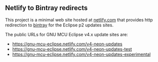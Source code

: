 ## Netlify to Bintray redirects

This project is a minimal web site hosted at [netlify.com](http://netlify.com) that provides http redirection to [bintray](https://bintray.com) for the Eclipse p2 updates sites.

The public URLs for GNU MCU Eclipse v4.x update sites are:

- https://gnu-mcu-eclipse.netlify.com/v4-neon-updates
- https://gnu-mcu-eclipse.netlify.com/v4-neon-updates-test
- https://gnu-mcu-eclipse.netlify.com/v4-neon-updates-experimental

